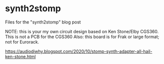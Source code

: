 # synth2stomp
Files for the "synth2stomp" blog post

NOTE: this is your my own circuit design based on Ken Stone/Elby CGS360.  This is not a PCB for the CGS360
Also: this board is for Frak or large format; not for Eurorack.

https://audiodiwhy.blogspot.com/2020/10/stomp-synth-adapter-all-hail-ken-stone.html

